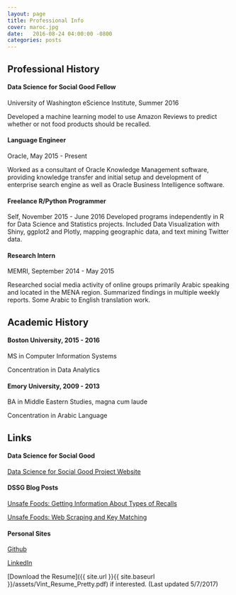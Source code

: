 ```yaml
---
layout: page
title: Professional Info
cover: maroc.jpg
date:   2016-08-24 04:00:00 -0800
categories: posts
---
```


## Professional History

#### Data Science for Social Good Fellow 

University of Washington eScience Institute, Summer 2016
 
Developed a machine learning model to use Amazon Reviews to predict whether or not food products should be recalled. 

#### Language Engineer 

Oracle, May 2015 - Present 

Worked as a consultant of Oracle Knowledge Management software, providing knowledge transfer and initial setup and development of enterprise search engine as well as Oracle Business Intelligence software. 

#### Freelance R/Python Programmer 

Self, November 2015 - June 2016 Developed programs independently in R for Data Science and Statistics projects. Included Data Visualization with Shiny, ggplot2 and Plotly, mapping geographic data, and text mining Twitter data. 

#### Research Intern 

MEMRI, September 2014 - May 2015 

Researched social media activity of online groups primarily Arabic speaking and located in the MENA region. Summarized findings in multiple weekly reports. Some Arabic to English translation work. 

## Academic History

#### Boston University, 2015 - 2016 

MS in Computer Information Systems

Concentration in Data Analytics 

#### Emory University, 2009 - 2013 

BA in Middle Eastern Studies, magna cum laude 

Concentration in Arabic Language

## Links

#### Data Science for Social Good

[Data Science for Social Good Project Website](https://uwescience.github.io/DSSG2016-UnsafeFoods)

#### DSSG Blog Posts
[Unsafe Foods: Getting Information About Types of Recalls](https://uwescience.github.io/DSSG2016//2016/08/05/Unsafe-Foods-Week-8.html)

[Unsafe Foods: Web Scraping and Key Matching](https://uwescience.github.io/DSSG2016//2016/06/29/Unsafe-Foods-Week-2.html)

#### Personal Sites
[Github](https://github.com/cvint13)

[LinkedIn](https://www.linkedin.com/in/cynthia-vint968a1a63)


[Download the Resume]({{ site.url }}{{ site.baseurl }}/assets/Vint_Resume_Pretty.pdf) if interested. (Last updated 5/7/2017)
